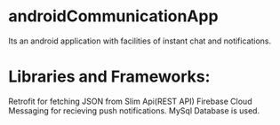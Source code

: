 # androidCommunicationApp
Its an android application with facilities of instant chat and notifications.

# Libraries and Frameworks: 
Retrofit for fetching JSON from Slim Api(REST API)
Firebase Cloud Messaging for recieving push notifications.
MySql Database is used.

